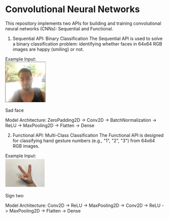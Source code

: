 <h1> Convolutional Neural Networks </h1>

This repository implements two APIs for building and training convolutional neural networks (CNNs): Sequential and Functional.

1. Sequential API: Binary Classification
The Sequential API is used to solve a binary classification problem: identifying whether faces in 64x64 RGB images are happy (smiling) or not.
<p>
Example Input:<br/>
<img src="images/sad_face.png" style="width: 128px; height: 128px;" />
<figcaption>Sad face</figcaption>
</p>
<p>Model Architecture: ZeroPadding2D -> Conv2D -> BatchNormalization -> ReLU -> MaxPooling2D -> Flatten -> Dense</p>

2. Functional API: Multi-Class Classification
The Functional API is designed for classifying hand gesture numbers (e.g., "1", "2", "3") from 64x64 RGB images.
<p>
Example Input:<br/>
<img src="images/two_sign.png" />
<figcaption>Sign two</figcaption>
</p>
<p>Model Architecture: Conv2D -> ReLU -> MaxPooling2D -> Conv2D -> ReLU -> MaxPooling2D -> Flatten -> Dense</p>
